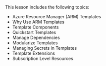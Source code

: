 This lesson includes the following topics:

- Azure Resource Manager (ARM) Templates
- Why Use ARM Templates
- Template Components
- Quickstart Templates
- Manage Dependencies
- Modularize Templates
- Managing Secrets in Templates
- Template Extensions
- Subscription Level Resources
